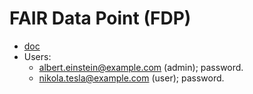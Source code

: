 # FAIR Data Point (FDP)

* [doc](https://fairdatapoint.readthedocs.io/en/latest/deployment/local-deployment.html)
* Users:
  * albert.einstein@example.com (admin); password.
  * nikola.tesla@example.com (user); password.
